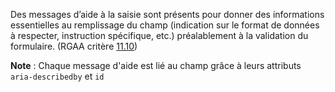 Des messages d’aide à la saisie sont présents pour donner des informations essentielles au remplissage du champ (indication sur le format de données à respecter, instruction spécifique, etc.) préalablement à la validation du formulaire. (RGAA critère [11.10](https://accessibilite.public.lu/fr/rgaa4.1.2/criteres.html#crit-11-10))

**Note** : Chaque message d'aide est lié au champ grâce à leurs attributs `aria-describedby` et `id` 